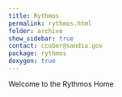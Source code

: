 ```yaml
---
title: Rythmos
permalink: rythmos.html
folder: archive
show_sidebar: true
contact: ccober@sandia.gov
package: rythmos
doxygen: true
---
```


Welcome to the Rythmos Home
